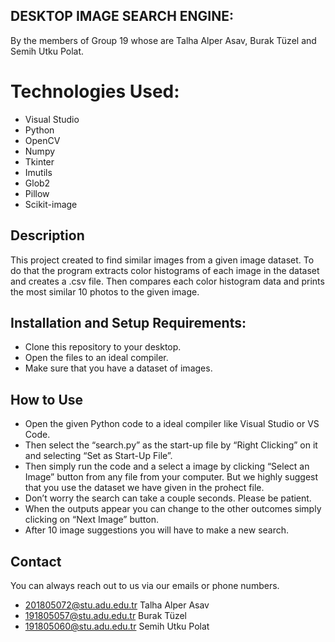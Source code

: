 ﻿ ## DESKTOP IMAGE SEARCH ENGINE:

By the members of Group 19 whose are Talha Alper Asav, Burak Tüzel and Semih Utku Polat.


# Technologies Used:

 - Visual Studio
 - Python
 - OpenCV
 - Numpy
 - Tkinter
 - Imutils
 - Glob2
 - Pillow
 - Scikit-image


## Description

This project created to find similar images from a given image dataset. To do that the program extracts color histograms of each image in the dataset and creates a .csv file. Then compares each color histogram data and prints the most similar 10 photos to the given image.

## Installation and Setup Requirements:

 - Clone this repository to your desktop.
 - Open the files to an ideal compiler.
 - Make sure that you have a dataset of images.

## How to Use

 - Open the given Python code to a ideal compiler like Visual Studio or VS Code.
 - Then select the “search.py” as the start-up file by “Right Clicking” on it and selecting “Set as Start-Up File”.
 - Then simply run the code and a select a image by clicking “Select an Image” button from any file from your computer. But we highly suggest that you use the dataset we have given in the prohect file.
 - Don’t worry the search can take a couple seconds. Please be patient.
 - When the outputs appear you can change to the other outcomes simply clicking on “Next Image” button.
 - After 10 image suggestions you will have to make a new search.

## Contact

You can always reach out to us via our emails or phone numbers.

 - 201805072@stu.adu.edu.tr Talha Alper Asav
 - 191805057@stu.adu.edu.tr Burak Tüzel
 - 191805060@stu.adu.edu.tr Semih Utku Polat

